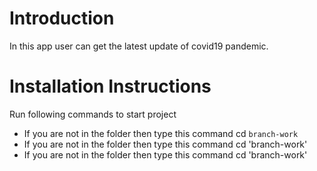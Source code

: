 # Introduction
In this app user can get the latest update of covid19 pandemic.
# Installation Instructions
Run following commands to start project

* If you are not in the folder then type this command cd `branch-work`
* If you are not in the folder then type this command cd 'branch-work'
* If you are not in the folder then type this command cd 'branch-work'
